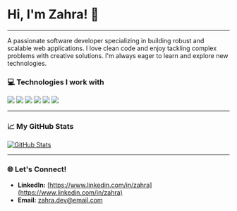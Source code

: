 # Hi, I'm Zahra! 👋
---
A passionate software developer specializing in building robust and scalable web applications. I love clean code and enjoy tackling complex problems with creative solutions. I'm always eager to learn and explore new technologies.

### 💻 Technologies I work with
<p>
  <img src="https://img.shields.io/badge/HTML5-E34F26?style=for-the-badge&logo=html5&logoColor=white" />
  <img src="https://img.shields.io/badge/CSS3-1572B6?style=for-the-badge&logo=css3&logoColor=white" />
  <img src="https://img.shields.io/badge/JavaScript-F7DF1E?style=for-the-badge&logo=javascript&logoColor=black" />
  <img src="https://img.shields.io/badge/React-20232A?style=for-the-badge&logo=react&logoColor=61DAFB" />
  <img src="https://img.shields.io/badge/C%23-239120?style=for-the-badge&logo=c-sharp&logoColor=white" />
  <img src="https://img.shields.io/badge/Python-3776AB?style=for-the-badge&logo=python&logoColor=white" />
</p>

---

### 📈 My GitHub Stats
[![GitHub Stats](https://github-readme-stats.vercel.app/api?username=DeveloperZahra&show_icons=true&theme=vue-dark)](https://github.com/anuraghazra/github-readme-stats)

---

### 🌐 Let's Connect!
* **LinkedIn:** [https://www.linkedin.com/in/zahra](https://www.linkedin.com/in/zahra)
* **Email:** [zahra.dev@email.com](mailto:zahra.dev@email.com)
